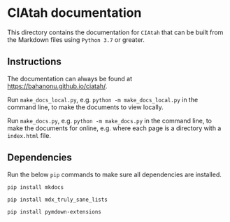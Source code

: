 # CIAtah documentation

This directory contains the documentation for `CIAtah` that can be built from the Markdown files using `Python 3.7` or greater.

## Instructions

The documentation can always be found at https://bahanonu.github.io/ciatah/.

Run `make_docs_local.py`, e.g. `python -m make_docs_local.py` in the command line, to make the documents to view locally.

Run `make_docs.py`, e.g. `python -m make_docs.py` in the command line, to make the documents for online, e.g. where each page is a directory with a `index.html` file.

## Dependencies

Run the below `pip` commands to make sure all dependencies are installed.

```
pip install mkdocs

pip install mdx_truly_sane_lists

pip install pymdown-extensions
```